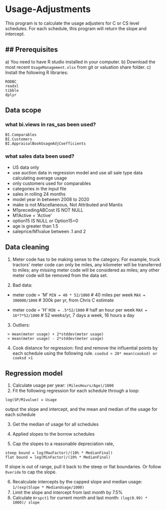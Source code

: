 # Usage-Adjustments
This program is to calculate the usage adjusters for C or CS level schedules. For each schedule, this program will return the slope and intercept. 

## ## Prerequisites
a)  You need to have R studio installed in your computer. 
b)  Download the most recent `UsageManagement.xlsx` from git or valuation share folder.
c)  Install the following R libraries:
```
RODBC
readxl
tibble
dplyr
```
## Data scope
### what bi.views in ras_sas been used?
```
BI.Comparables
BI.Customers
BI.AppraisalBookUsageAdjCoefficients
```
### what sales data been used?
- US data only
- use auction data in regression model and use all sale type data calculating average usage
- only customers used for comparables
- categories in the input file
- sales in rolling 24 months
- model year in between 2008 to 2020
- make is not Miscellaneous, Not Attributed and Mantis
- M1precedingABCost IS NOT NULL
- M1Active = 'Active'
- option15 IS NULL or Option15=0
- age is greater than 1.5
- saleprice/M1value between .1 and 2

## Data cleaning
1) Meter code has to be making sense to the category. For example, truck tractors' meter code can only be miles, any kilometer will be transferred to miles; any missing meter code will be considered as miles; any other meter code will be removed from the data set.  

2) Bad data:
- meter code = 'M'
`MIN = 40 * 52/1000`  # 40 miles  per week
`MAX = 300000/1000`  # 300k per yr, from Chris C estimate

- meter code = 'H'
`MIN = .5*52/1000`  # half an hour per week
`MAX = 16*7*52/1000`  # 52 weeks/yr, 7 days a week, 16 hours a day
3) Outliers:
```
 > mean(meter usage) + 2*stddev(meter usage)
 < mean(meter usage) - 2*stddev(meter usage)
 ```
 4) Cook distance for regression:
 find and remove the influential points by each schedule using the following rule. 
 `coodsd > 20* mean(cooksd) or cooksd >1`
## Regression model
1) Calculate usage per year: `(MilesHours/Age)/1000`
2) Fit the following regression for each schedule through a loop:
```
log(SP/M1value) = Usage
```
output the slope and intercept, and the mean and median of the usage for  each schedule

3) Get the median of usage for all schedules

4) Applied slopes to the borrow schedules

5) Cap the slopes to a reasonable depreciation rate, 
```
steep bound = log(MaxFactor)/(10% * MedianFinal)
flat bound = log(MinFactor)/(10% * MedianFinal)
```
If slope is out of range, pull it back to the steep or flat boundaries. Or follow `Overide` to cap the slope.

6) Recalculate intercepts by the capped slope and median usage: 
`1/(exp(Slope * MedianUsage/1000)`
7) Limit the slope and intercept from last month by 7.5% 
8) Calculate `Hrspct1` for current month and last month:
`(log(0.99) * 1000)/ slope`
